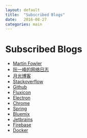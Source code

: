 ```yaml
---
layout: default
title:  "Subscribed Blogs"
date:   2016-08-27
categories: main
---
```


Subscribed Blogs
================

- [Martin Fowler](http://www.martinfowler.com/bliki)
- [阮一峰的网络日志](https://www.ruanyifeng.com/blog)
- [月光博客](http://williamlong.info)
- [Stackoverflow](http://blog.stackoverflow.com/?blb=1)
- [Github](https://github.com/blog)
- [Fluxicon](https://fluxicon.com/blog/)
- [Electron](http://electron.atom.io/blog/)
- [Chrome](http://chrome.blogspot.com/)
- [Spring](http://spring.io/blog)
- [Bluemix](https://developer.ibm.com/bluemix/blog/)
- [Jetbrains](https://blog.jetbrains.com/)
- [Firebase](https://firebase.googleblog.com/)
- [Docker](https://blog.docker.com)
